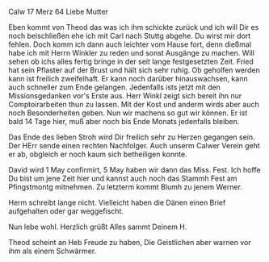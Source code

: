  Calw 17 Merz 64
Liebe Mutter

Eben kommt von Theod das was ich ihm schickte zurück und ich will Dir es noch beischließen ehe ich mit Carl nach Stuttg abgehe. Du wirst mir dort fehlen. Doch komm ich dann auch leichter vom Hause fort, denn dießmal habe ich mit Herrn Winkler zu reden und sonst Ausgänge zu machen. Will sehen ob ichs alles fertig bringe in der seit lange festgesetzten Zeit. 
Fried hat sein Pflaster auf der Brust und hält sich sehr ruhig. Ob geholfen werden kann ist freilich zweifelhaft. Er kann noch darüber hinauswachsen, kann auch schneller zum Ende gelangen. Jedenfalls ists jetzt mit den Missionsgedanken vor's Erste aus. Herr Winkl zeigt sich bereit ihn nur Comptoirarbeiten thun zu lassen. Mit der Kost und anderm wirds aber auch noch Besonderheiten geben. Nun wir machens so gut wir können. Er ist bald 14 Tage hier, muß aber noch bis Ende Monats jedenfalls bleiben.

Das Ende des lieben Stroh wird Dir freilich sehr zu Herzen gegangen sein. Der HErr sende einen rechten Nachfolger. Auch unserm Calwer Verein geht er ab, obgleich er noch kaum sich betheiligen konnte.

David wird 1 May confirmirt, 5 May haben wir dann das Miss. Fest. Ich hoffe Du bist um jene Zeit hier und kannst auch noch das Stammh Fest am Pfingstmontg mitnehmen. Zu letzterm kommt Blumh zu jenem Werner.

Herm schreibt lange nicht. Vielleicht haben die Dänen einen Brief aufgehalten oder gar weggefischt.

Nun lebe wohl. Herzlich grüßt
 Alles sammt
 Deinem H.

Theod scheint an Heb Freude zu haben, Die Geistlichen aber warnen vor ihm als einem Schwärmer.

